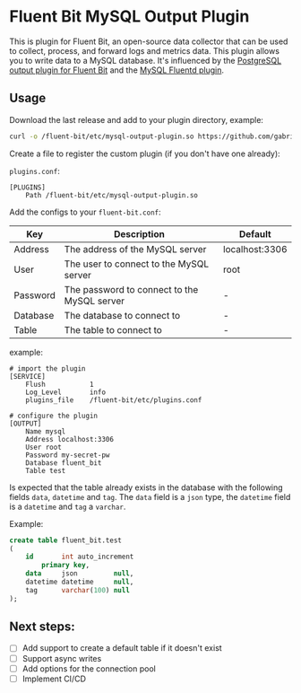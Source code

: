 # Fluent Bit MySQL Output Plugin

This is plugin for Fluent Bit, an open-source data collector that can be used to collect, process, and forward logs and metrics data. This plugin allows you to write data to a MySQL database. It's influenced by the [PostgreSQL output plugin for Fluent Bit](https://docs.fluentbit.io/manual/pipeline/outputs/postgresql) and the [MySQL Fluentd plugin](https://github.com/fluent/fluent-plugin-sql).

## Usage

Download the last release and add to your plugin directory, example:

```bash
curl -o /fluent-bit/etc/mysql-output-plugin.so https://github.com/gabrielbussolo/fluent-bit-mysql-output-plugin/releases/download/v0.1.0-alpha/mysql-output-plugin.so
```

Create a file to register the custom plugin (if you don't have one already):

`plugins.conf`:
```
[PLUGINS]
    Path /fluent-bit/etc/mysql-output-plugin.so
```

Add the configs to your `fluent-bit.conf`:

| Key      | Description                                 | Default        |
|----------|---------------------------------------------|----------------|
| Address  | The address of the MySQL server             | localhost:3306 |
| User     | The user to connect to the MySQL server     | root           |
| Password | The password to connect to the MySQL server | -              |
| Database | The database to connect to                  | -              |
| Table    | The table to connect to                     | -              |

example:
```
# import the plugin
[SERVICE]
    Flush           1
    Log_Level       info
    plugins_file    /fluent-bit/etc/plugins.conf

# configure the plugin    
[OUTPUT]
    Name mysql
    Address localhost:3306
    User root
    Password my-secret-pw
    Database fluent_bit
    Table test
```

Is expected that the table already exists in the database with the following fields `data`, `datetime` and `tag`. The `data` field is a `json` type, the `datetime` field is a `datetime` and `tag` a `varchar`.

Example:
```sql
create table fluent_bit.test
(
    id       int auto_increment
        primary key,
    data     json         null,
    datetime datetime     null,
    tag      varchar(100) null
);
```

## Next steps:
- [ ] Add support to create a default table if it doesn't exist
- [ ] Support async writes
- [ ] Add options for the connection pool
- [ ] Implement CI/CD